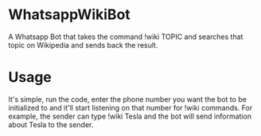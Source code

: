 # WhatsappWikiBot
A Whatsapp Bot that takes the command !wiki TOPIC and searches that topic on Wikipedia and sends back the result.

# Usage
It's simple, run the code, enter the phone number you want the bot to be initialized to and it'll start listening on that number for !wiki commands.
For example, the sender can type !wiki Tesla and the bot will send information about Tesla to the sender. 
